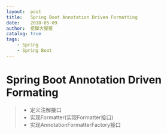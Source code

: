 ```yaml
---
layout:  post
title:   Spring Boot Annotation Driven Formatting
date:    2018-05-09
author:  抠脚大猩猩
catalog: true
tags:
    - Spring
    - Spring Boot 
---
```


# Spring Boot Annotation Driven Formating
>* 定义注解接口
>* 实现Formatter(实现Formatter接口)
>* 实现AnnotationFormatterFactory接口